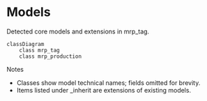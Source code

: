 # Models

Detected core models and extensions in mrp_tag.

```mermaid
classDiagram
    class mrp_tag
    class mrp_production
```

Notes
- Classes show model technical names; fields omitted for brevity.
- Items listed under _inherit are extensions of existing models.
